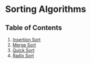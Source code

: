 # Sorting Algorithms

## Table of Contents

1. [Insertion Sort](https://github.com/jcqnly/data-structures-and-algorithms/tree/master/Sorting_Algorithms/InsertionSort)
2. [Merge Sort](https://github.com/jcqnly/data-structures-and-algorithms/tree/master/Sorting_Algorithms/MergeSort) 
3. [Quick Sort](https://github.com/jcqnly/data-structures-and-algorithms/tree/master/Sorting_Algorithms/QuickSort)
4. [Radix Sort](https://github.com/jcqnly/data-structures-and-algorithms/tree/master/Sorting_Algorithms/RadixSort)
